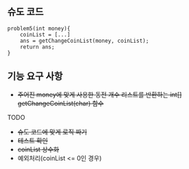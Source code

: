## 슈도 코드

```
problem5(int money){
    coinList = [...]
    ans = getChangeCoinList(money, coinList); 
    return ans;
}
```

## 기능 요구 사항 
- ~~주어진 money에 맞게 사용한 동전 개수 리스트를 반환하는 int[] getChangeCoinList(char) 함수~~


TODO
- ~~슈도 코드에 맞게 로직 짜기~~
- ~~테스트 확인~~
- ~~coinList 상수화~~
- 예외처리(coinList <= 0인 경우)
